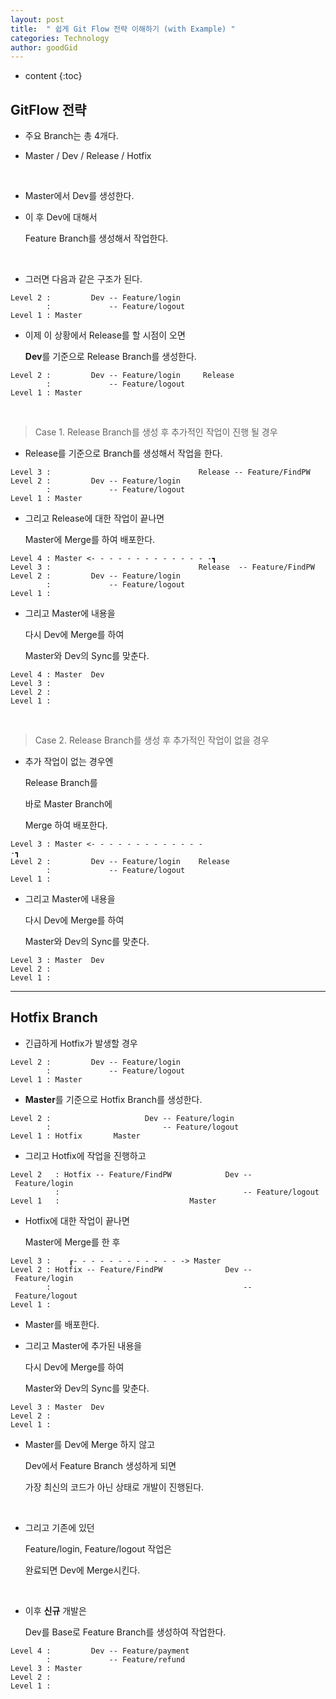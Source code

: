 ```yaml
---
layout: post
title:  " 쉽게 Git Flow 전략 이해하기 (with Example) "
categories: Technology
author: goodGid
---
```

* content
{:toc}

## GitFlow 전략

* 주요 Branch는 총 4개다.

* Master / Dev / Release / Hotfix

<br>

* Master에서 Dev를 생성한다.

* 이 후 Dev에 대해서

  Feature Branch를 생성해서 작업한다.

<br>

* 그러면 다음과 같은 구조가 된다.

```
Level 2 :         Dev -- Feature/login
        :             -- Feature/logout
Level 1 : Master
```









* 이제 이 상황에서 Release를 할 시점이 오면

  **Dev**를 기준으로 Release Branch를 생성한다.


```
Level 2 :         Dev -- Feature/login     Release
        :             -- Feature/logout
Level 1 : Master
```

<br>

> Case 1. Release Branch를 생성 후 추가적인 작업이 진행 될 경우

* Release를 기준으로 Branch를 생성해서 작업을 한다.


```
Level 3 :                                 Release -- Feature/FindPW
Level 2 :         Dev -- Feature/login    
        :             -- Feature/logout
Level 1 : Master
```

* 그리고 Release에 대한 작업이 끝나면

  Master에 Merge를 하여 배포한다.


```
Level 4 : Master <- - - - - - - - - - - - - -┓
Level 3 :                                 Release  -- Feature/FindPW
Level 2 :         Dev -- Feature/login    
        :             -- Feature/logout
Level 1 : 
```

* 그리고 Master에 내용을

  다시 Dev에 Merge를 하여

  Master와 Dev의 Sync를 맞춘다.

```
Level 4 : Master  Dev
Level 3 : 
Level 2 : 
Level 1 : 
```

<br>

> Case 2. Release Branch를 생성 후 추가적인 작업이 없을 경우 

* 추가 작업이 없는 경우엔

  Release Branch를

  바로 Master Branch에

  Merge 하여 배포한다.

```
Level 3 : Master <- - - - - - - - - - - - - -┓                         
Level 2 :         Dev -- Feature/login    Release
        :             -- Feature/logout
Level 1 : 
```

* 그리고 Master에 내용을

  다시 Dev에 Merge를 하여

  Master와 Dev의 Sync를 맞춘다.

```
Level 3 : Master  Dev
Level 2 : 
Level 1 : 
```

---

## Hotfix Branch

* 긴급하게 Hotfix가 발생할 경우

```
Level 2 :         Dev -- Feature/login
        :             -- Feature/logout
Level 1 : Master
```

* **Master**를 기준으로 Hotfix Branch를 생성한다.


```
Level 2 :                     Dev -- Feature/login    
        :                         -- Feature/logout
Level 1 : Hotfix       Master
```

* 그리고 Hotfix에 작업을 진행하고 

```
Level 2   : Hotfix -- Feature/FindPW            Dev -- Feature/login     
          :                                         -- Feature/logout
Level 1   :                             Master
```

* Hotfix에 대한 작업이 끝나면 

  Master에 Merge를 한 후 

```
Level 3 :    ┎- - - - - - - - - - - - -> Master
Level 2 : Hotfix -- Feature/FindPW              Dev -- Feature/login     
        :                                           -- Feature/logout                     
Level 1 : 
```

* Master를 배포한다.

* 그리고 Master에 추가된 내용을

  다시 Dev에 Merge를 하여

  Master와 Dev의 Sync를 맞춘다.

```
Level 3 : Master  Dev
Level 2 : 
Level 1 : 
```

* Master를 Dev에 Merge 하지 않고

  Dev에서 Feature Branch 생성하게 되면

  가장 최신의 코드가 아닌 상태로 개발이 진행된다.

<br>

* 그리고 기존에 있던

  Feature/login, Feature/logout 작업은 
  
  완료되면 Dev에 Merge시킨다.

<br>

* 이후 **신규** 개발은

  Dev를 Base로 Feature Branch를 생성하여 작업한다.

```
Level 4 :         Dev -- Feature/payment
        :             -- Feature/refund
Level 3 : Master
Level 2 : 
Level 1 : 
```
